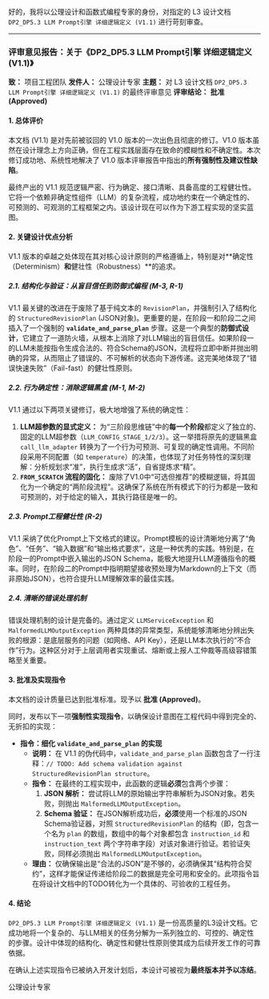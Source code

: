 好的，我将以公理设计和函数式编程专家的身份，对指定的 L3 设计文档 `DP2_DP5.3 LLM Prompt引擎 详细逻辑定义 (V1.1)` 进行苛刻审查。

---

### **评审意见报告：关于《DP2_DP5.3 LLM Prompt引擎 详细逻辑定义 (V1.1)》**

**致：** 项目工程团队
**发件人：** 公理设计专家
**主题：** 对 L3 设计文档 `DP2_DP5.3 LLM Prompt引擎 详细逻辑定义 (V1.1)` 的最终评审意见
**评审结论：** **批准 (Approved)**

#### **1. 总体评价**

本文档 (V1.1) 是对先前被驳回的 V1.0 版本的一次出色且彻底的修订。V1.0 版本虽然在设计理念上方向正确，但在工程实践层面存在致命的模糊性和不确定性。本次修订成功地、系统性地解决了 V1.0 版本评审报告中指出的**所有强制性及建议性缺陷**。

最终产出的 V1.1 规范逻辑严密、行为确定、接口清晰、具备高度的工程健壮性。它将一个依赖非确定性组件（LLM）的复杂流程，成功地约束在一个确定性的、可预测的、可观测的工程框架之内。该设计现在可以作为下游工程实现的坚实蓝图。

#### **2. 关键设计优点分析**

V1.1 版本的卓越之处体现在其对核心设计原则的严格遵循上，特别是对**确定性（Determinism）**和**健壮性（Robustness）**的追求。

##### **2.1. 结构化与验证：从盲目信任到防御式编程 (M-3, R-1)**

V1.1 最关键的改进在于废除了基于纯文本的 `RevisionPlan`，并强制引入了结构化的 `StructuredRevisionPlan` (JSON对象)。更重要的是，在阶段一和阶段二之间插入了一个强制的 **`validate_and_parse_plan`** 步骤。这是一个典型的**防御式设计**，它建立了一道防火墙，从根本上消除了对LLM输出的盲目信任。如果阶段一的LLM未能按指令生成合法的、符合Schema的JSON，流程将立即中断并抛出明确的异常，从而阻止了错误的、不可解析的状态向下游传递。这完美地体现了“错误快速失败”（Fail-fast）的健壮性原则。

##### **2.2. 行为确定性：消除逻辑黑盒 (M-1, M-2)**

V1.1 通过以下两项关键修订，极大地增强了系统的确定性：
1.  **LLM超参数的显式定义：** 为“三阶段思维链”中的**每一个阶段**都定义了独立的、固定的LLM超参数（`LLM_CONFIG_STAGE_1/2/3`）。这一举措将原先的逻辑黑盒 `call_llm_adapter` 转换为了一个行为可预测、可复现的确定性调用。不同阶段采用不同配置（如 `temperature`）的决策，也体现了对任务特性的深刻理解：分析规划求“准”，执行生成求“活”，自省提炼求“精”。
2.  **`FROM_SCRATCH` 流程的固化：** 废除了V1.0中“可选但推荐”的模糊逻辑，将其固化为一个确定的“两阶段流程”。这确保了系统在所有模式下的行为都是一致和可预测的，对于给定的输入，其执行路径是唯一的。

##### **2.3. Prompt工程健壮性 (R-2)**

V1.1 采纳了优化Prompt上下文格式的建议。Prompt模板的设计清晰地分离了“角色”、“任务”、“输入数据”和“输出格式要求”，这是一种优秀的实践。特别是，在阶段一的Prompt中嵌入输出的JSON Schema，能极大地提升LLM遵循指令的概率。同时，在阶段二的Prompt中指明期望接收预处理为Markdown的上下文（而非原始JSON），也符合提升LLM理解效率的最佳实践。

##### **2.4. 清晰的错误处理机制**

错误处理机制的设计是完备的。通过定义 `LLMServiceException` 和 `MalformedLLMOutputException` 两种具体的异常类型，系统能够清晰地分辨出失败的根源：是底层服务的问题（如网络、API Key），还是LLM本次执行的“不合作”行为。这种区分对于上层调用者实现重试、熔断或上报人工仲裁等高级容错策略至关重要。

#### **3. 批准及实现指令**

本文档的设计质量已达到批准标准。现予以 **批准 (Approved)**。

同时，发布以下一项**强制性实现指令**，以确保设计意图在工程代码中得到完全的、无折扣的实现：

*   **指令：细化 `validate_and_parse_plan` 的实现**
    *   **说明：** 在 V1.1 的伪代码中，`validate_and_parse_plan` 函数包含了一行注释：`// TODO: Add schema validation against StructuredRevisionPlan structure`。
    *   **指令：** 在最终的工程实现中，此函数的逻辑**必须**包含两个步骤：
        1.  **JSON 解析：** 尝试将LLM的原始输出字符串解析为JSON对象。若失败，则抛出 `MalformedLLMOutputException`。
        2.  **Schema 验证：** 在JSON解析成功后，**必须**使用一个标准的JSON Schema验证器，对照 `StructuredRevisionPlan` 的结构（即，包含一个名为 `plan` 的数组，数组中的每个对象都包含 `instruction_id` 和 `instruction_text` 两个字符串字段）对该对象进行验证。若验证失败，同样必须抛出 `MalformedLLMOutputException`。
    *   **理由：** 仅确保输出是“合法的JSON”是不够的，必须确保其“结构符合契约”，这样才能保证传递给阶段二的数据是完全可用和安全的。此项指令旨在将设计文档中的TODO转化为一个具体的、可验收的工程任务。

#### **4. 结论**

`DP2_DP5.3 LLM Prompt引擎 详细逻辑定义 (V1.1)` 是一份高质量的L3设计文档。它成功地将一个复杂的、与LLM相关的任务分解为一系列独立的、可控的、确定性的步骤。设计中体现的结构化、确定性和健壮性原则使其成为后续开发工作的可靠依据。

在确认上述实现指令已被纳入开发计划后，本设计可被视为**最终版本并予以冻结**。

公理设计专家